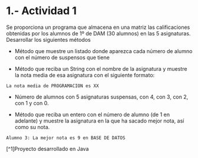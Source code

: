 # 1.- Actividad 1
Se proporciona un programa que almacena en una matriz las calificaciones obtenidas por los alumnos de 1º de DAM (30 alumnos) en las 5 asignaturas. Desarrollar los siguientes métodos
- Método que muestre un listado donde aparezca cada número de
alumno con el número de suspensos que tiene

- Método que reciba un String con el nombre de la asignatura y
muestre la nota media de esa asignatura con el siguiente formato:
```
La nota media de PROGRAMACION es XX
```
- Número de alumnos con 5 asignaturas suspensas, con 4, con 3,
con 2, con 1 y con 0.

- Método que reciba un entero con el número de alumno (de 1 en
adelante) y muestre la asignatura en la que ha sacado mejor nota,
así como su nota.
```
Alumno 3: La mejor nota es 9 en BASE DE DATOS
```

[^1]Proyecto desarrollado en Java
